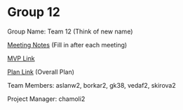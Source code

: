 # Group 12
Group Name: Team 12 (Think of new name)

[Meeting Notes](https://docs.google.com/document/d/1CtSCz80iXnkfaQ-49nCS-IsXbfbiPTpN/edit?usp=sharing&ouid=104884942533627720435&rtpof=true&sd=true) (Fill in after each meeting)


[MVP Link](https://docs.google.com/document/d/1uVuxXl-RYKi9JNk7MPhZCBve0ddb0syG/edit?usp=sharing&ouid=104884942533627720435&rtpof=true&sd=true)

[Plan Link](https://docs.google.com/document/d/1Zumm9rtWiljd0MLG_90K82eHrfzoFxmN/edit?usp=sharing&ouid=104884942533627720435&rtpof=true&sd=true) (Overall Plan)

Team Members: aslanw2, borkar2, gk38, vedaf2, skirova2

Project Manager: chamoli2


